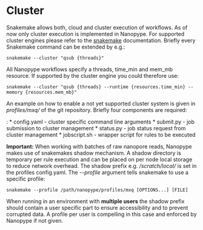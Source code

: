 # Cluster

Snakemake allows both, cloud and cluster execution of workflows. As of now only cluster execution is implemented in Nanopype. For supported cluster engines please refer to the [snakemake](https://snakemake.readthedocs.io/en/stable/executable.html#cluster-execution) documentation. Briefly every Snakemake command can be extended by e.g.:

    snakemake --cluster "qsub {threads}"

All Nanopype workflows specify a threads, time_min and mem_mb resource. If supported by the cluster engine you could therefore use:

    snakemake --cluster "qsub {threads} --runtime {resources.time_min} --memory {resources.mem_mb}"

An example on how to enable a not yet supported cluster system is given in *profiles/mxq/* of the git repository. Briefly four components are required:

:   * config.yaml - cluster specific command line arguments
    * submit.py - job submission to cluster management
    * status.py - job status request from cluster management
    * jobscript.sh - wrapper script for rules to be executed

**Important:** When working with batches of raw nanopore reads, Nanopype makes use of snakemakes shadow mechanism. A shadow directory is temporary per rule execution and can be placed on per node local storage to reduce network overhead. The shadow prefix e.g. */scratch/local/* is set in the profiles config.yaml. The *--profile* argument tells snakemake to use a specific profile:

    snakemake --profile /path/nanopype/profiles/mxq [OPTIONS...] [FILE]

When running in an environment with **multiple users** the shadow prefix should contain a user specific part to ensure accessibility and to prevent corrupted data. A profile per user is compelling in this case and enforced by Nanopype if not given.
